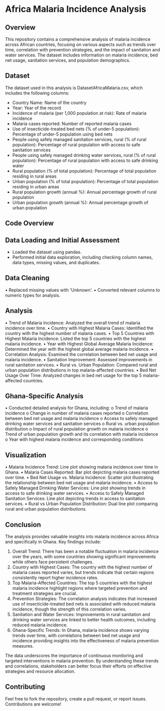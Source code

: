 # Africa Malaria Incidence Analysis

## Overview
This repository contains a comprehensive analysis of malaria incidence across African countries, focusing on various aspects such as trends over time, correlation with prevention strategies, and the impact of sanitation and water services. The dataset includes information on malaria incidence, bed net usage, sanitation services, and population demographics.


## Dataset
The dataset used in this analysis is DatasetAfricaMalaria.csv, which includes the following columns:
* Country Name: Name of the country
* Year: Year of the record
* Incidence of malaria (per 1,000 population at risk): Rate of malaria incidence
* Malaria cases reported: Number of reported malaria cases
* Use of insecticide-treated bed nets (% of under-5 population): Percentage of under-5 population using bed nets
* People using safely managed sanitation services, rural (% of rural population): Percentage of rural population with access to safe sanitation services
* People using safely managed drinking water services, rural (% of rural population): Percentage of rural population with access to safe drinking water
* Rural population (% of total population): Percentage of total population residing in rural areas
* Urban population (% of total population): Percentage of total population residing in urban areas
* Rural population growth (annual %): Annual percentage growth of rural population
* Urban population growth (annual %): Annual percentage growth of urban population


## Code Overview
## Data Loading and Initial Assessment
* Loaded the dataset using pandas.
* Performed initial data exploration, including checking column names, data types, missing values, and duplicates.


## Data Cleaning
• Replaced missing values with 'Unknown'.
•	Converted relevant columns to numeric types for analysis.


## Analysis
•	Trend of Malaria Incidence: Analyzed the overall trend of malaria incidence over time.
•	Country with Highest Malaria Cases: Identified the country with the highest number of malaria cases.
•	Top 5 Countries with Highest Malaria Incidence: Listed the top 5 countries with the highest malaria incidence.
•	Year with Highest Global Average Malaria Incidence: Determined the year with the highest global average malaria incidence.
•	Correlation Analysis: Examined the correlation between bed net usage and malaria incidence.
•	Sanitation Improvement: Assessed improvements in rural sanitation services.
•	Rural vs. Urban Population: Compared rural and urban population distributions in top malaria-affected countries.
•	Bed Net Usage Over Time: Analyzed changes in bed net usage for the top 5 malaria-affected countries.


## Ghana-Specific Analysis
•	Conducted detailed analysis for Ghana, including:
o	Trend of malaria incidence
o	Change in number of malaria cases reported
o	Correlation between bed net usage and malaria incidence
o	Access to safely managed drinking water services and sanitation services
o	Rural vs. urban population distribution
o	Impact of rural population growth on malaria incidence
o	Trend of urban population growth and its correlation with malaria incidence
o	Year with highest malaria incidence and corresponding conditions


## Visualization
•	Malaria Incidence Trend: Line plot showing malaria incidence over time in Ghana.
•	Malaria Cases Reported: Bar plot depicting malaria cases reported over time.
•	Bed Net Usage vs. Malaria Incidence: Scatter plot illustrating the relationship between bed net usage and malaria incidence.
•	Access to Safely Managed Drinking Water Services: Line plot showing trends in access to safe drinking water services.
•	Access to Safely Managed Sanitation Services: Line plot depicting trends in access to sanitation services.
•	Rural vs Urban Population Distribution: Dual line plot comparing rural and urban population distributions.


## Conclusion
The analysis provides valuable insights into malaria incidence across Africa and specifically in Ghana. Key findings include:
1.	Overall Trend: There has been a notable fluctuation in malaria incidence over the years, with some countries showing significant improvements while others face persistent challenges.
2.	Country with Highest Cases: The country with the highest number of malaria cases reported varies, but trends indicate that certain regions consistently report higher incidence rates.
3.	Top Malaria-Affected Countries: The top 5 countries with the highest malaria incidence highlight regions where targeted prevention and treatment strategies are crucial.
4.	Prevention Strategies: The correlation analysis indicates that increased use of insecticide-treated bed nets is associated with reduced malaria incidence, though the strength of this correlation varies.
5.	Sanitation and Water Services: Improvements in rural sanitation and drinking water services are linked to better health outcomes, including reduced malaria incidence.
6.	Ghana-Specific Trends: In Ghana, malaria incidence shows varying trends over time, with correlations between bed net usage and incidence providing insights into the effectiveness of malaria prevention measures.

The data underscores the importance of continuous monitoring and targeted interventions in malaria prevention. 
By understanding these trends and correlations, stakeholders can better focus their efforts on effective strategies and resource allocation.

## Contributing
Feel free to fork the repository, create a pull request, or report issues. Contributions are welcome!


